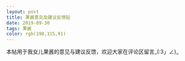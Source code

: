 ```yaml
---
layout: post
title: 果酱意见及建议反馈贴
date: 2019-09-30
tags: 果酱
color: rgb(198,115,91)
---
```


本帖用于我女儿果酱的意见与建议反馈，欢迎大家在评论区留言_(:3」∠)_